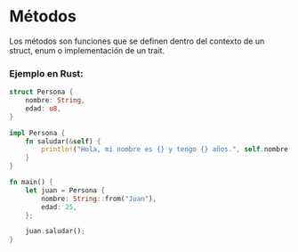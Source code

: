 # Métodos
Los métodos son funciones que se definen dentro del contexto de un struct, enum o 
implementación de un trait.

### Ejemplo en Rust:
```rust
struct Persona {
    nombre: String,
    edad: u8,
}

impl Persona {
    fn saludar(&self) {
        println!("Hola, mi nombre es {} y tengo {} años.", self.nombre, self.edad);
    }
}

fn main() {
    let juan = Persona {
        nombre: String::from("Juan"),
        edad: 25,
    };

    juan.saludar();
}
```

